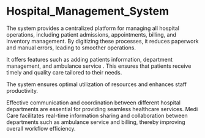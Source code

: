 # Hospital_Management_System
The system provides a centralized platform for managing all hospital operations, including patient admissions, appointments, billing, and inventory management. By digitizing these processes, it reduces paperwork and manual errors, leading to smoother operations.

It offers features such as adding patients information, department management, and ambulance service . This ensures that patients receive timely and quality care tailored to their needs.

The system ensures optimal utilization of resources and enhances staff productivity.


Effective communication and coordination between different hospital departments are essential for providing seamless healthcare services. Medi Care facilitates real-time information sharing and collaboration between departments such as ambulance service and billing, thereby improving overall workflow efficiency.  

